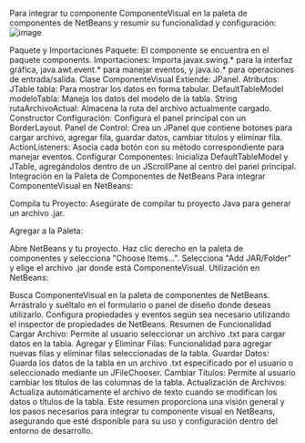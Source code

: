 Para integrar tu componente ComponenteVisual en la paleta de componentes de NetBeans y resumir su funcionalidad y configuración:
![image](https://github.com/user-attachments/assets/db1f846a-117d-4197-b9de-1a314af54f46)

Paquete y Importaciones
Paquete: El componente se encuentra en el paquete components.
Importaciones: Importa javax.swing.* para la interfaz gráfica, java.awt.event.* para manejar eventos, y java.io.* para operaciones de entrada/salida.
Clase ComponenteVisual
Extiende: JPanel.
Atributos:
JTable tabla: Para mostrar los datos en forma tabular.
DefaultTableModel modeloTabla: Maneja los datos del modelo de la tabla.
String rutaArchivoActual: Almacena la ruta del archivo actualmente cargado.
Constructor
Configuración: Configura el panel principal con un BorderLayout.
Panel de Control: Crea un JPanel que contiene botones para cargar archivo, agregar fila, guardar datos, cambiar títulos y eliminar fila.
ActionListeners: Asocia cada botón con su método correspondiente para manejar eventos.
Configurar Componentes: Inicializa DefaultTableModel y JTable, agregándolos dentro de un JScrollPane al centro del panel principal.
Integración en la Paleta de Componentes de NetBeans
Para integrar ComponenteVisual en NetBeans:

Compila tu Proyecto: Asegúrate de compilar tu proyecto Java para generar un archivo .jar.

Agregar a la Paleta:

Abre NetBeans y tu proyecto.
Haz clic derecho en la paleta de componentes y selecciona "Choose Items...".
Selecciona "Add JAR/Folder" y elige el archivo .jar donde está ComponenteVisual.
Utilización en NetBeans:

Busca ComponenteVisual en la paleta de componentes de NetBeans.
Arrástralo y suéltalo en el formulario o panel de diseño donde deseas utilizarlo.
Configura propiedades y eventos según sea necesario utilizando el inspector de propiedades de NetBeans.
Resumen de Funcionalidad
Cargar Archivo: Permite al usuario seleccionar un archivo .txt para cargar datos en la tabla.
Agregar y Eliminar Filas: Funcionalidad para agregar nuevas filas y eliminar filas seleccionadas de la tabla.
Guardar Datos: Guarda los datos de la tabla en un archivo .txt especificado por el usuario o seleccionado mediante un JFileChooser.
Cambiar Títulos: Permite al usuario cambiar los títulos de las columnas de la tabla.
Actualización de Archivos: Actualiza automáticamente el archivo de texto cuando se modifican los datos o títulos de la tabla.
Este resumen proporciona una visión general y los pasos necesarios para integrar tu componente visual en NetBeans, asegurando que esté disponible para su uso y configuración dentro del entorno de desarrollo.

